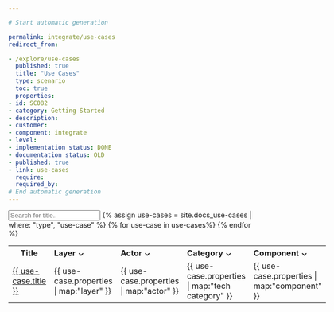 ```yaml
---

# Start automatic generation

permalink: integrate/use-cases
redirect_from:

- /explore/use-cases
  published: true
  title: "Use Cases"
  type: scenario
  toc: true
  properties:
- id: SC082
- category: Getting Started
- description:
- customer:
- component: integrate
- level:
- implementation status: DONE
- documentation status: OLD
- published: true
- link: use-cases
  require:
  required_by: 
# End automatic generation
---
```


<!-- markdownlint-disable MD011 -->
<style>
    .container {
        position: relative;
        max-width: 320px;
        width: 100%;
    }
    .select-btn {
        display: flex;
        cursor: pointer;
    }

    .list-items {
        position: relative;
        padding: 16px;
        box-shadow: 0 5px 10px rgba(0, 0, 0, 0.1);
        display: none;
        position: fixed;
        background-color: #fff;
        z-index: 1;
    }
    .select-btn.open ~ .list-items {
        display: block;
    }
    .list-items .item {
        display: flex;
        align-items: center;
        cursor: pointer;
    }
    .item .item-text {
        font-weight: 400;
    }
    .item .checkbox {
        display: flex;
        align-items: center;
        justify-content: center;
        height: 16px;
        width: 16px;
        border-radius: 4px;
        margin-right: 12px;
        border: 1.5px solid #c0c0c0;
        transition: all 0.3s ease-in-out;
    }
    .item.checked .checkbox {
        background-color: #0092ca;
        border-color: #0092ca;
    }
</style>
<script>
    function searchByName() {
        // Declare variables
        var input, filter, table, tr, td, i, txtValue;
        input = document.getElementById("searchByNameInput");
        filter = input.value.toUpperCase();
        table = document.getElementById("myTable");
        tr = table.getElementsByTagName("tr");

        // Loop through all table rows, and hide those who don't match the search query
        for (i = 0; i < tr.length; i++) {
            td = tr[i].getElementsByTagName("td")[0];
            if (td) {
                txtValue = td.textContent || td.innerText;
                if (txtValue.toUpperCase().indexOf(filter) > -1) {
                    tr[i].style.display = "";
                } else {
                    tr[i].style.display = "none";
                }
            }
        }
    }
    function filter(input) {
        // Declare variables
        var table, tr, td, i, txtValue;
        table = document.getElementById("myTable");
        tr = table.getElementsByTagName("tr");

        // Loop through all table rows, and hide those who don't match the search query
        for (i = 0; i < tr.length; i++) {
            for (const [key, column] of Object.entries(input)) {
                td = tr[i].getElementsByTagName("td")[key];
                if (td) {
                    txtValue = td.textContent || td.innerText;
                    // Loop through all columns

                    if (column.includes(txtValue)) {
                        tr[i].style.display = "";
                    } else {
                        tr[i].style.display = "none";
                        break;
                    }
                }
            }
        }
    }
</script>

<input type="text" id="searchByNameInput" onkeyup="searchByName()" placeholder="Search for title.." />
{% assign use-cases = site.docs_use-cases | where: "type", "use-case" %}
<table id="myTable" style="width: 100%; display: table">
    <tr>
        <th style="width: 20%">Title</th>
        <th style="width: 20%">
            <div class="container">
                <div class="select-btn">Layer ⌄</div>
                <ul class="list-items" id="layer"></ul>
            </div>
        </th>
        <th style="width: 15%">
            <div class="container">
                <div class="select-btn">Actor ⌄</div>
                <ul class="list-items" id="actor">
                    <li class="item checked"></li>
                </ul>
            </div>
        </th>
        <th style="width: 15%">
            <div class="container">
                <div class="select-btn">Category ⌄</div>
                <ul class="list-items" id="category"></ul>
            </div>
        </th>
        <th style="width: 15%">
            <div class="container">
                <div class="select-btn">Component ⌄</div>
                <ul class="list-items" id="component"></ul>
            </div>
        </th>
        <!-- <th style="width: 10%">
            <div class="container">
                <div class="select-btn">Status ⌄</div>
                <ul class="list-items" id="status"></ul>
            </div>
        </th> -->
    </tr>
    {% for use-case in use-cases%}
    <tr>
        <td>
            <a href="{{ use-case.url }}"> {{ use-case.title }} </a>
        </td>
        <td class="layer-list">{{ use-case.properties | map:"layer" }}</td>
        <td class="actor-list">{{ use-case.properties | map:"actor" }}</td>
        <td class="category-list">{{ use-case.properties | map:"tech category" }}</td>
        <td class="component-list">{{ use-case.properties | map:"component" }}</td>
        <!-- <td class="status-list">{{ use-case.properties | map:"status" }}</td> -->
    </tr>
    {% endfor %}

</table>
<script>
    const columns = ["layer", "actor", "category", "component", "status"];
    columns.forEach((element_id) => {
        const used_elements = [];
        var ul = document.getElementById(element_id);
        var category_list = document.getElementsByClassName(element_id + "-list");
        for (let i = 0; i < category_list.length; i++) {
            if (!used_elements.includes(category_list[i].innerHTML)) {
                used_elements.push(category_list[i].innerHTML);
                var li = document.createElement("li");
                li.classList.add("item");
                li.classList.add("checked");
                var checkbox = document.createElement("SPAN");
                checkbox.classList.add("checkbox");
                var text = document.createElement("SPAN");
                text.classList.add("item-text");
                text.textContent = category_list[i].innerHTML;
                li.appendChild(checkbox);
                li.appendChild(text);
                ul.appendChild(li);
            }
        }
    });
</script>
<script>
    const selectBtns = document.querySelectorAll(".select-btn"),
        items = document.querySelectorAll(".item");
    selectBtns.forEach((selectBtn) => {
        selectBtn.addEventListener("click", () => {
            selectBtn.classList.toggle("open");
        });
    });
    items.forEach((item) => {
        item.addEventListener("click", () => {
            item.classList.toggle("checked");
            let checked = document.querySelectorAll(".checked");
            var elements = new Array();
            elements[1] = new Array();
            elements[2] = new Array();
            elements[3] = new Array();
            elements[4] = new Array();
            elements[5] = new Array();
            checked.forEach((element) => {
                elements[element.parentElement.parentElement.parentElement.cellIndex].push(element.innerText.replace(/[\n\r]+|[\s]{2,}/g, ""));
            });
            filter(elements);
        });
    });
</script>
